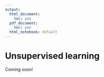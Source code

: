 ```yaml
---
output:
  html_document:
    toc: yes
  pdf_document:
    toc: yes
  html_notebook: default
---
```


# Unsupervised learning

Coming soon!

